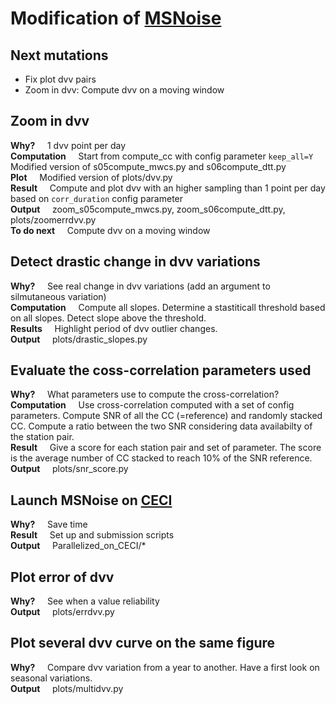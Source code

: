 # Modification of [MSNoise](https://github.com/ROBelgium/MSNoise)
## Next mutations
* Fix plot dvv pairs
* Zoom in dvv: Compute dvv on a moving window

## Zoom in dvv
**Why?**
&nbsp;&nbsp;&nbsp; 1 dvv point per day\
**Computation**
&nbsp;&nbsp;&nbsp; Start from compute_cc with config parameter ```keep_all=Y```\
Modified version of s05compute_mwcs.py and s06compute_dtt.py\
**Plot**
&nbsp;&nbsp;&nbsp; Modified version of plots/dvv.py \
**Result**
&nbsp;&nbsp;&nbsp; Compute and plot dvv with an higher sampling than 1 point per day based on ```corr_duration``` config parameter\
**Output** &nbsp;&nbsp;&nbsp; zoom_s05compute_mwcs.py, zoom_s06compute_dtt.py, plots/zoomerrdvv.py\
**To do next**
&nbsp;&nbsp;&nbsp; Compute dvv on a moving window

## Detect drastic change in dvv variations
**Why?** &nbsp;&nbsp;&nbsp; See real change in dvv variations (add an argument to silmutaneous variation)\
**Computation** &nbsp;&nbsp;&nbsp; Compute all slopes. Determine a stastiticall threshold based on all slopes. Detect slope above the threshold.\
**Results** &nbsp;&nbsp;&nbsp; Highlight period of dvv outlier changes.\
**Output** &nbsp;&nbsp;&nbsp; plots/drastic_slopes.py

## Evaluate the coss-correlation parameters used
**Why?** &nbsp;&nbsp;&nbsp; What parameters use to compute the cross-correlation?\
**Computation** &nbsp;&nbsp;&nbsp; Use cross-correlation computed with a set of config parameters. Compute SNR of all the CC (=reference) and randomly stacked CC. Compute a ratio between the two SNR considering data availabilty of the station pair.\
**Result** &nbsp;&nbsp;&nbsp; Give a score for each station pair and set of parameter. The score is the average number of CC stacked to reach 10% of the SNR reference.\
**Output** &nbsp;&nbsp;&nbsp; plots/snr_score.py

## Launch MSNoise on [CECI](https://www.ceci-hpc.be/)
**Why?** &nbsp;&nbsp;&nbsp; Save time\
**Result** &nbsp;&nbsp;&nbsp; Set up and submission scripts\
**Output** &nbsp;&nbsp;&nbsp; Parallelized_on_CECI/*

## Plot error of dvv
**Why?** &nbsp;&nbsp;&nbsp; See when a value reliability \
**Output** &nbsp;&nbsp;&nbsp; plots/errdvv.py

## Plot several dvv curve on the same figure
**Why?** &nbsp;&nbsp;&nbsp; Compare dvv variation from a year to another. Have a first look on seasonal variations.\
**Output** &nbsp;&nbsp;&nbsp; plots/multidvv.py

